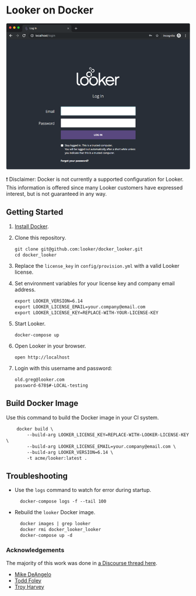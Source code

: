 # Looker on Docker

![](README.png)

❗️ Disclaimer: Docker is not currently a supported configuration for Looker. This information is
offered since many Looker customers have expressed interest, but is not guaranteed
in any way.

## Getting Started

1.  [Install Docker](https://www.docker.com/products/docker-desktop).
1.  Clone this repository.

        git clone git@github.com:looker/docker_looker.git
        cd docker_looker

1.  Replace the `license_key` in `config/provision.yml` with a valid Looker license.
1.  Set environment variables for your license key and company email address.

        export LOOKER_VERSION=6.14
        export LOOKER_LICENSE_EMAIL=your.company@email.com
        export LOOKER_LICENSE_KEY=REPLACE-WITH-YOUR-LICENSE-KEY

1.  Start Looker.

        docker-compose up

1.  Open Looker in your browser.

        open http://localhost

1.  Login with this username and password:

        old.greg@looker.com
        password-678$#-LOCAL-testing

## Build Docker Image

Use this command to build the Docker image in your CI system.

        docker build \
            --build-arg LOOKER_LICENSE_KEY=REPLACE-WITH-LOOKER-LICENSE-KEY \
            --build-arg LOOKER_LICENSE_EMAIL=your.company@email.com \
            --build-arg LOOKER_VERSION=6.14 \
            -t acme/looker:latest .

## Troubleshooting

- Use the `logs` command to watch for error during startup.

        docker-compose logs -f --tail 100

- Rebuild the `looker` Docker image.

        docker images | grep looker
        docker rmi docker_looker_looker
        docker-compose up -d

### Acknowledgements

The majority of this work was done in [a Discourse thread here](https://discourse.looker.com/t/running-on-premise-looker-in-a-docker-container/5030/11).

- [Mike DeAngelo](https://github.com/deangelo-llooker)
- [Todd Foley](https://github.com/dev-head)
- [Troy Harvey](https://github.com/troyharvey)
